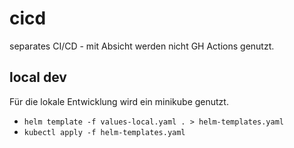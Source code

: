# cicd
separates CI/CD - mit Absicht werden nicht GH Actions genutzt.

## local dev
Für die lokale Entwicklung wird ein minikube genutzt.

- `helm template -f values-local.yaml . > helm-templates.yaml`
- `kubectl apply -f helm-templates.yaml`
